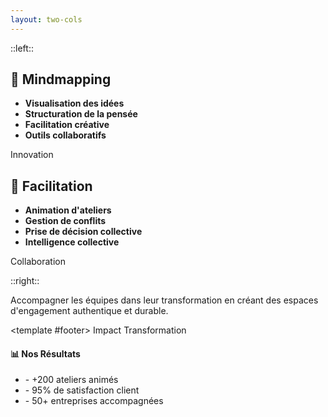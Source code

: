 ```yaml
---
layout: two-cols
---
```


::left::

## 🧠 Mindmapping

- **Visualisation des idées**
- **Structuration de la pensée**
- **Facilitation créative**
- **Outils collaboratifs**

<OctoBadge variant="primary">Innovation</OctoBadge>

## 🤝 Facilitation

- **Animation d'ateliers**
- **Gestion de conflits**
- **Prise de décision collective**
- **Intelligence collective**

<OctoBadge variant="accent">Collaboration</OctoBadge>

::right::

<OctoCard elevated>
  <template #header>
    <h3>🎯 Notre Mission</h3>
  </template>
  
  Accompagner les équipes dans leur transformation en créant des espaces d'engagement authentique et durable.
  
  <template #footer>
    <OctoBadge variant="success" size="sm">Impact</OctoBadge>
    <OctoBadge variant="warning" size="sm">Transformation</OctoBadge>
  </template>
</OctoCard>

<div class="mt-6">
  <OctoCard>
    <h4 class="text-lg font-semibold mb-2">📊 Nos Résultats</h4>
    <ul class="text-sm space-y-1">
      <li>- +200 ateliers animés</li>
      <li>- 95% de satisfaction client</li>
      <li>- 50+ entreprises accompagnées</li>
    </ul>
  </OctoCard>
</div>